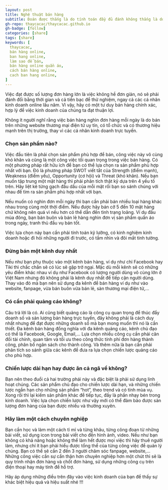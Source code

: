 ```yaml
---
layout: post
title: Nghệ thuật bán hàng
subtitle: Đoán được thắng là do tính toán đầy đủ đánh không thắng là do tính toán chưa chu đáo...
gh-repo: thaycacac/thaycacac.github.io
gh-badge: [follow]
categories: [share]
tags: [share]
keywords: [
  thaycacac,
  bán hàng online,
  ban hang online,
  làm sao để bán,
  bán hàng online quần áo,
  cách bán hàng online,
  cach ban hang online,
]
---
```


Việc đạt được số lượng đơn hàng lớn là việc không hề đơn giản, nó sẽ phải đánh đổi bằng thời gian và cả tiền bạc để thử nghiệm, ngay cả các cá nhân kinh doanh online lâu năm. Vì vậy, hãy có một tư duy bán hàng chính xác, hợp lý để việc kinh doanh của chúng ta đạt thuận lợi.

Không ít người nghĩ rằng việc bán hàng nghìn đơn hàng mỗi ngày là do bán trên những website thương mại điện tử uy tín, có tổ chức và có thương hiệu mạnh trên thị trường, thay vì các cá nhân kinh doanh trực tuyến.

### Chọn sản phẩm nào?

Việc đầu tiên là phải chọn sản phẩm phù hợp để bán, công việc này vô cùng khó khăn và cũng là một công việc tối quan trọng trong việc bán hàng. Có một phương pháp rất hữu ích để bạn có thể lựa chọn ra sản phẩm phù hợp nhất với bạn. Đó là phương pháp SWOT viết tắt của Strength (điểm mạnh), Weakness (điểm yếu), Opportunity (cơ hội) và Threat (khó khăn). Nếu bạn muốn tập trung một mặt hàng thì phải phân tích thật kỹ dựa trên 4 yếu tố trên. Hãy liệt kê từng gạch đầu dầu của mỗi mặt rồi bạn so sánh chúng với nhau để tìm ra sản phẩm phù hợp nhất với bạn.

Nếu muốn có nghìn đơn mỗi ngày thì bạn cần phải bán nhiều loại hàng khác nhau trong cùng một thời điểm. Nếu được hãy bán cỡ 5 đến 10 mặt hàng chứ không nên quá vì nếu hơn có thể dẫn đến tình trạng loãng. Ví dụ đầu mùa đông, bạn bán buôn và bán lẻ hàng nghìn đơn vị sản phẩm quần áo trong ngày, tranh thủ đầu vụ bán tốt.

Việc lựa chọn này bạn cần phải tính toán kỹ lưỡng, có kinh nghiệm kinh doanh hoặc đi hỏi những người đi trước, có tầm nhìn và đôi mắt tinh tường.

### Đừng bán một kênh duy nhất

Nếu như bạn phụ thuộc vào một kênh bán hàng, ví dụ như chỉ Facebook hay Tiki thì chắc chắn sẽ có lúc sẽ gặp trở ngại. Mặc dù mỗi kênh sẽ có những yêu điểm khác nhau ví dụ như Facebook có lượng người dùng vô cùng lớn ở Việt Nam nhưng đó  không phải là kênh duy nhất để tiếp cận người dùng.
Thay vào đó mà bạn nên sử dụng đa kênh để bán hàng ví dụ như vào website, fanpage, vừa bán buôn vừa bán lẻ, sàn thương mại điện tử,... 

### Có cần phải quảng cáo không?

Câu trả lời là có. Ai cũng biết quảng cáo là công cụ quan trọng để thúc đẩy doanh số và sản lượng bán hàng trực tuyến, đây không phải là cách duy nhất nhưng để đạt được những doanh số mà bạn mong muốn thì nó là cần thiết. Đa kênh bán hàng đồng nghĩa với đa kênh quảng cáo, kênh chủ đạo có thể là Facebook, Google, Email,... Lựa chọn nhiều công cụ cần phải cân đối tài chính, quan tâm và tối ưu theo công thức tính phí đơn hàng thành công, phân bổ ngân sách cho thành công. Và thêm nữa là bạn cần phải phân tích so sánh giữa các kênh để đưa ra lựa chọn chiến lược quảng cáo cho phù hợp.

### Chiến lược dài hạn hay được ăn cả ngã về không?

Bạn nên theo đuổi cả hai trường phái này và đặc biệt là phải sử dụng linh hoạt chúng. Các sản phẩm chủ đạo cho chiến lược dài hạn, và những chiến lược ngắn hạn cho những sản phẩm “hot”, theo trend và có tính mùa vụ. Xong rồi thì lại kiếm sản phẩm khác để tiếp tục, đấy là phần nhạy bén trong kinh doanh. Việc lựa chọn chiến lược như vậy mới có thể đảm bảo được sản lượng đơn hàng của bạn được nhiều và thường xuyên.

### Hãy làm một cách chuyên nghiệp

Bạn cần học và làm một cách tỉ mỉ và từng khâu, từng công đoạn từ những bài viết, sử dụng icon trong bài viết cho đến hình ảnh, video. Nếu như bạn không có khả năng hoặc không thể làm hết được mọi việc thì hãy thuê người làm, nhưng chí ít bạn phải hiểu được tổng thể của từng công việc để quản lý chúng. Bạn có thể sẽ cần 2 đến 3 người chăm sóc fanpage, website,... Những công việc cần sự cẩn thận hơn chuyên nghiệp hơn một chút thì sẽ là quy trình nhận đơn hàng và chốt đơn hàng, sử dụng những công cụ trên điện thoại hay máy tính để hỗ trợ.

Hãy áp dụng những điều trên đây vào việc kinh doanh của bạn để thấy sự khác biệt  hiệu quả và hiệu suất nhé !!!

